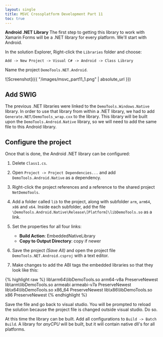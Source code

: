 ```yaml
---
layout: single
title: MSVC Crossplatform Development Part 11
toc: true
---
```

**Android .NET Library** The first step to getting this library to work with Xamarin Forms will be a .NET library for every platform. We'll start with Android.
<!--more--> 

In the solution Explorer, Right-click the `Libraries` folder and choose:

`Add -> New Project -> Visual C# -> Android -> Class Library`

Name the project `DemoTools.NET.Android`.

![Screenshot]({{ "/images/msvc_part11_1.png" | absolute_url }})

## Add SWIG

The previous .NET libraries were linked to the `DemoTools.Windows.Native` library. In order to use that library from within a .NET library, we had to add `Generate.NET/DemoTools_wrap.cxx` to the library. This library will be built upon the `DemoTools.Android.Native` library, so we will need to add the same file to this Android library.

## Configure the project

Once that is done, the Android .NET library can be configured:

1. Delete `Class1.cs`.

2. Open `Project -> Project Dependencies...` and add `DemoTools.Android.Native` as a dependency.

3. Right-click the project references and a reference to the shared project `NetDemoTools`.

4. Add a folder called `lib` to the project, along with subfolder `arm`, `arm64`, `x86` and `x64`. Inside each subfolder, add the file `\DemoTools.Android.Native\Release\[Platform]\libDemoTools.so` as a link.

5. Set the properties for all four links:
    - **Build Action**: EmbeddedNativeLibrary
    - **Copy to Output Directory**: copy if newer

6. Save the project *(Save All)* and open the project file `DemoTools.NET.Android.csproj` with a text editor.

7. Make changes to add the ABI tags the embedded libraries so that they look like this:

{% highlight raw %}
<ItemGroup>
    <EmbeddedNativeLibrary Include="..\DemoTools.Android.Native\Release\ARM64\libDemoTools.so">
      <Link>lib\arm64\libDemoTools.so</Link>
      <ABI>arm64-v8a</ABI>
      <CopyToOutputDirectory>PreserveNewest</CopyToOutputDirectory>
    </EmbeddedNativeLibrary>
    <EmbeddedNativeLibrary Include="..\DemoTools.Android.Native\Release\ARM\libDemoTools.so">
      <Link>lib\arm\libDemoTools.so</Link>
      <ABI>armeabi</ABI>
      <ABI>armeabi-v7a</ABI>
      <CopyToOutputDirectory>PreserveNewest</CopyToOutputDirectory>
    </EmbeddedNativeLibrary>
    <EmbeddedNativeLibrary Include="..\DemoTools.Android.Native\Release\x64\libDemoTools.so">
      <Link>lib\x64\libDemoTools.so</Link>
      <ABI>x86_64</ABI>
      <CopyToOutputDirectory>PreserveNewest</CopyToOutputDirectory>
    </EmbeddedNativeLibrary>
    <EmbeddedNativeLibrary Include="..\DemoTools.Android.Native\Release\x86\libDemoTools.so">
      <Link>lib\x86\libDemoTools.so</Link>
      <ABI>x86</ABI>
      <CopyToOutputDirectory>PreserveNewest</CopyToOutputDirectory>
    </EmbeddedNativeLibrary>
    <None Include="Resources\AboutResources.txt" />
</ItemGroup>
{% endhighlight %}

Save the file and go back to visual studio. You will be prompted to reload the solution because the project file is changed outside visual studio. Do so. 

At this time the library can be built. Add all configurations to `Build -> Batch Build`. A library for *anyCPU* will be built, but it will contain native dll's for all platforms.

